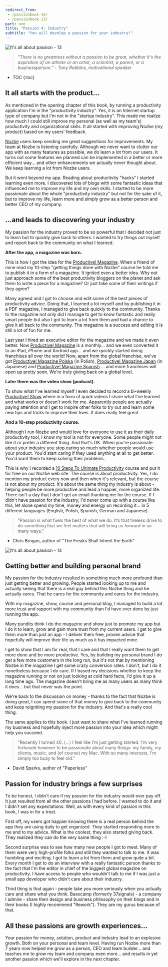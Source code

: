 ```yaml
---
redirect_from:
 - /passionbook-14/
 - /passionbook-13/
part: one
title: "Passion 4: Industry"
subtitle: "You will develop a passion for your industry!"
---
```


![It's all about passion - 13](/passionbook-13.jpeg)

>*"There is no greatness without a passion to be great, whether it's the aspiration of an athlete or an artist, a scientist, a parent, or a businessperson." - Tony Robbins, motivational speaker*

* TOC
{:toc}

## It all starts with the product...

As mentioned in the opening chapter of this book, by running a productivity application I'm in the "productivity industry". Yes, it is an Internet startup type of company but I'm not in the "startup industry". This made me realize how much I could still improve my personal (as well as my team's) productivity and organizational skills. It all started with improving Nozbe (my product) based on my users' feedback.

[Nozbe][] users keep sending me great suggestions for improvements. My team at Nozbe is listening carefully. Although we never want to clutter our app with as many features as possible, we do learn a lot from our users. It turns out some features we planned can be implemented in a better or more efficient way... and other enhancements we actually never thought about. We keep learning a lot from Nozbe users.

But it went beyond my app. Reading about productivity "hacks" I started learning even more. I discovered lots of blogs with some fantastic ideas that influenced me to improve my life and my own skills. I started to be more passionate about the whole "productivity industry" but not for the sake of it, but to improve my life, learn more and simply grow as a better person and better CEO of my company.

## ...and leads to discovering your industry

My passion for the industry proved to be so powerful that I decided not just to learn but to quickly give back to others. I wanted to try things out myself and report back to the community on what I learned.

**After the app, a magazine was born.**

This is how I got the idea for the [Productive! Magazine][pm]. When a friend of mine read my 10-step "getting things done with Nozbe" course he told me to publish it in a form of a magazine. It ignited even a better idea. Why not just approach some of the best productivity bloggers on the planet and ask them to write a piece for a magazine? Or just take some of their writings if they agree?

Many agreed and I got to choose and edit some of the best pieces of productivity advice. Doing that, I learned a lot myself and by publishing it in a PDF magazine, I managed to give back quickly to the community. Thanks to the magazine not only did I manage to get to know fantastic and really smart people but also I got to learn a lot from them and had a chance to give it all back to the community. The magazine is a success and editing it is still a lot of fun for me.

Last year I hired an executive editor for the magazine and we made it even better. Now [Productive! Magazine][pm] is a monthly... and we even converted it to an iPad, iPhone and Android app... and we quickly started doing franchises all over the world! Now, apart from the global franchise, we've got [Productive! Magazine Polska][pmpl] (in Polish), [Productive! Magazine Japan][pmjp] (in Japanese) and [Productive! Magazine Spanish][pmes] ... and more franchises will open up pretty soon. We're truly giving back on a global level.

**Later there was the video show (podcast).**

To show what I've learned myself I even decided to record a bi-weekly [Productive! Show][ps] where in a form of quick videos I share what I've learned and what works or doesn't work for me. Apparently people are actually paying attention and I get to inspire other folks to try out and learn some new tips and tricks to improve their lives. It does really feel great.

**And a 10-step productivity course.**

Although I run Nozbe and would love for everyone to use it as their daily productivity tool, I know my tool is not for everyone. Some people might not like it or prefer a different thing. And that's OK. When you're passionate about your industry you stop caring so much whether people would use your product. You'd start caring if they used anything at all to get better. You'd want them to keep solving their problems.

This is why I recorded a [10 Steps To Ultimate Productivity][10] course and put it for free on our Nozbe web site. The course is about productivity. Yes, I do mention my product every now and then when it's relevant, but the course is not about my product. It's about the same thing my industry is about - helping people be more productive and lead a happier, more organized life. There isn't a day that I don't get an email thanking me for the course. If I didn't have passion for the industry, I'd never come up with a course like this, let alone spend my time, money and energy on recording it... in 5 different languages (English, Polish, Spanish, German and Japanese).

>"Passion is what fuels the best of what we do. It’s that tireless drive to do something that we feel matters that will bring us forward in so many ways."
- Chris Brogan, author of "The Freaks Shall Inherit the Earth"

![It's all about passion - 14](/passionbook-14.jpg)

## Getting better and building personal brand

My passion for the industry resulted in something much more profound than just getting better and growing. People started looking up to me and actually seeing that there is a real guy behind this Nozbe thing and he actually cares. That he cares for the community and cares for the industry.

With my magazine, show, course and personal blog, I managed to build a lot more trust and rapport with my community than I'd have ever done by just running the app.

Many pundits think I do the magazine and show just to promote my app but I do it to learn, grow and gain more trust from my current users. I get to give them more than just an app - I deliver them free, proven advice that hopefully will improve their life as much as it has impacted mine.

I get to show that I am for real, that I care and that I really want them to get more done and be more productive. Yes, by building my personal brand I do get a few more customers in the long run, but it's not that by mentioning Nozbe in the magazine I get some crazy conversion rates. I don't, but I do it nonetheless because I do care. If I based my decisions whether to keep the magazine running or not on just looking at cold hard facts, I'd give it up a long time ago. The magazine doesn't bring me as many users as many think it does... but that never was the point.

We're back to the discussion on money - thanks to the fact that Nozbe is doing great, I can spend some of that money to give back to the community and keep reigniting my passion for the industry. And that's a really cool thing.

The same applies to this book. I just want to share what I've learned running my business and hopefully inject more passion into your idea which might help you succeed.

>"Recently I turned 40. (...) I feel like I'm just getting started. I'm very fortunate however to be passionate
about many things: my family, my clients, music, and (of course) my Mac. With so many interests, I'm
simply too busy to feel old."
- David Sparks, author of "Paperless"

## Passion for industry brings a few surprises

To be honest, I didn't care if my passion for the industry would ever pay off. It just resulted from all the other passions I had before. I wanted to do it and I didn't set any expectations. Well, as with every kind of passion in this book, I was in for a treat.

First off, my users got happier knowing there is a real person behind the app they are using daily to get organized. They started responding more to me and to my advice. What is the coolest, they also started giving back. They realized they can do the very same thing :-)

Second surprise was to see how many new people I got to meet. Many of them were very high-profile folks and still they wanted to talk to me. It was humbling and exciting. I got to learn a lot from them and grow quite a bit. Every month I get to do an interview with a really fantastic person thanks to the fact that I'm the editor in chief of the biggest global magazine on productivity. I have access to people who wouldn't talk to me if I was just a small app developer who didn't care about their industry.

Third thing is that again - people take you more seriously when you actually care and share what you think. Basecamp (formerly 37signals) - a company I admire - share their design and business philosophy on their blogs and in their books (I highly recommend "Rework"). They are my gurus because of that.

## All these passions are growth experiences...

Your passion for money, solution, product and industry lead to an explosive growth. Both on your personal and team level. Having run Nozbe more than 7 years now helped me grow as a person, CEO and team builder... and teaches me to grow my team and company even more... and results in yet another passion which we'll explore in the next chapter.


[Nozbe]: http://Nozbe.com/
[a]: http://mnoz.be/0k
[b]: /passion/
[c]: /its-all-about-passion
[s]: /passion/
[pm]: http://productivemag.com/
[pmpl]: http://productivemag.pl/
[pmjp]: http://productivemag.jp/
[pmes]: http://productivemag.es/
[ps]: /show/
[10]: https://help.nozbe.com/bonus/introduction/